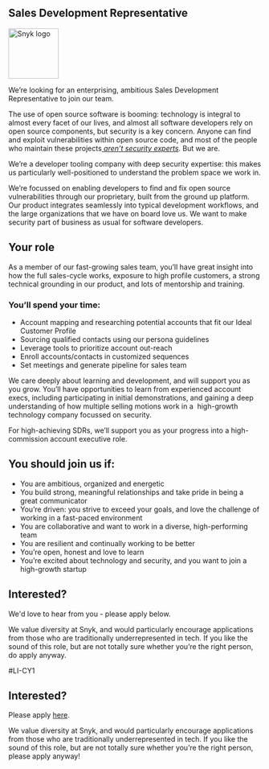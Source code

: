 Sales Development Representative 
---

<img src="https://res.cloudinary.com/snyk/image/upload/v1537345894/press-kit/brand/logo-black.png" width="100" alt="Snyk logo" />

<p><span style="font-weight: 400;">We’re looking for an enterprising, ambitious Sales Development Representative to join our team.</span></p>
<p><span style="font-weight: 400;">The use of open source software is booming: technology is integral to almost every facet of our lives, and almost all software developers rely on open source components, but security is a key concern. Anyone can find and exploit vulnerabilities within open source code, and most of the people who maintain these projects</span><a href="https://snyk.io/stateofossecurity/#risk-and-impact"> <em><span style="font-weight: 400;">aren’t security experts</span></em></a><span style="font-weight: 400;">. But we are.</span></p>
<p><span style="font-weight: 400;">We’re a developer tooling company with deep security expertise: this makes us particularly well-positioned to understand the problem space we work in.</span></p>
<p><span style="font-weight: 400;">We’re focussed on enabling developers to find and fix open source vulnerabilities through our proprietary, built from the ground up platform. Our product integrates seamlessly into typical development workflows, and the large organizations that we have on board love us. We want to make security part of business as usual for software developers.</span></p>
<h2><strong>Your role</strong></h2>
<p><span style="font-weight: 400;">As a member of our fast-growing sales team, you’ll have great insight into how the full sales-cycle works, exposure to high profile customers, a strong technical grounding in our product, and lots of mentorship and training.</span><span style="font-weight: 400;"><br></span></p>
<h3><strong>You’ll spend your time:</strong></h3>
<ul>
<li><span style="font-weight: 400;">Account mapping and researching potential accounts that fit our Ideal Customer Profile</span></li>
<li><span style="font-weight: 400;">Sourcing qualified contacts using our persona guidelines</span></li>
<li><span style="font-weight: 400;">Leverage tools to prioritize account out-reach</span></li>
<li><span style="font-weight: 400;">Enroll accounts/contacts in customized sequences</span></li>
<li><span style="font-weight: 400;">Set meetings and generate pipeline for sales team&nbsp;</span></li>
</ul>
<p><span style="font-weight: 400;">We care deeply about learning and development, and will support you as you grow. You’ll have opportunities to learn from experienced account execs, including participating in initial demonstrations, and gaining a deep understanding of how multiple selling motions work in a&nbsp; high-growth technology company focussed on security.</span></p>
<p><span style="font-weight: 400;">For high-achieving SDRs, we’ll support you as your progress into a high-commission account executive role.</span></p>
<h2><strong>You should join us if:</strong></h2>
<ul>
<li><span style="font-weight: 400;">You are ambitious, organized and energetic</span></li>
<li><span style="font-weight: 400;">You build strong, meaningful relationships and take pride in being a great communicator</span></li>
<li><span style="font-weight: 400;">You’re driven: you strive to exceed your goals, and love the challenge of working in a fast-paced environment</span></li>
<li><span style="font-weight: 400;">You are collaborative and want to work in a diverse, high-performing team</span></li>
<li><span style="font-weight: 400;">You are resilient and continually working to be better</span></li>
<li><span style="font-weight: 400;">You’re open, honest and love to learn</span></li>
<li><span style="font-weight: 400;">You’re excited about technology and security, and you want to join a high-growth startup</span></li>
</ul>
<h2><strong>Interested?</strong></h2>
<p><span style="font-weight: 400;">We'd love to hear from you - please apply below.</span></p>
<p><span style="font-weight: 400;">We value diversity at Snyk, and would particularly encourage applications from those who are traditionally underrepresented in tech. If you like the sound of this role, but are not totally sure whether you’re the right person, do apply anyway.</span></p>
<p><span style="font-weight: 400;">#LI-CY1</span></p>

Interested?
---

Please apply [here](https://boards.greenhouse.io/snyk/jobs/4764994002#app).

We value diversity at Snyk, and would particularly encourage applications from those who are traditionally underrepresented in tech.
If you like the sound of this role, but are not totally sure whether you’re the right person, please apply anyway!
